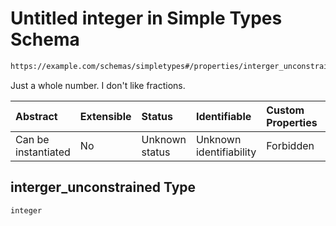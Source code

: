 # Untitled integer in Simple Types Schema

```txt
https://example.com/schemas/simpletypes#/properties/interger_unconstrained
```

Just a whole number. I don't like fractions.

| Abstract            | Extensible | Status         | Identifiable            | Custom Properties | Additional Properties | Access Restrictions | Defined In                                                                                      |
| :------------------ | :--------- | :------------- | :---------------------- | :---------------- | :-------------------- | :------------------ | :---------------------------------------------------------------------------------------------- |
| Can be instantiated | No         | Unknown status | Unknown identifiability | Forbidden         | Allowed               | none                | [simpletypes.schema.json*](../generated-schemas/simpletypes.schema.json "open original schema") |

## interger_unconstrained Type

`integer`
